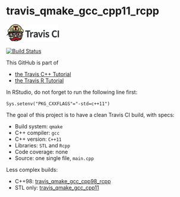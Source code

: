 # travis_qmake_gcc_cpp11_rcpp

[![Travis CI logo](TravisCI.png)](https://travis-ci.org)

[![Build Status](https://travis-ci.org/richelbilderbeek/travis_qmake_gcc_cpp11_rcpp.svg?branch=master)](https://travis-ci.org/richelbilderbeek/travis_qmake_gcc_cpp11_rcpp)

This GitHub is part of 
 * [the Travis C++ Tutorial](https://github.com/richelbilderbeek/travis_cpp_tutorial)
 * [the Travis R Tutorial](https://github.com/richelbilderbeek/travis_r_tutorial)

In RStudio, do not forget to run the following line first:
```
Sys.setenv("PKG_CXXFLAGS"="-std=c++11")
```

The goal of this project is to have a clean Travis CI build, with specs:
 * Build system: `qmake`
 * C++ compiler: `gcc`
 * C++ version: `C++11`
 * Libraries: `STL` and `Rcpp`
 * Code coverage: none
 * Source: one single file, `main.cpp`

Less complex builds:
 * C++98: [travis_qmake_gcc_cpp98_rcpp](https://www.github.com/richelbilderbeek/travis_qmake_gcc_cpp98_rcpp)
 * STL only: [travis_qmake_gcc_cpp11](https://www.github.com/richelbilderbeek/travis_qmake_gcc_cpp11)

